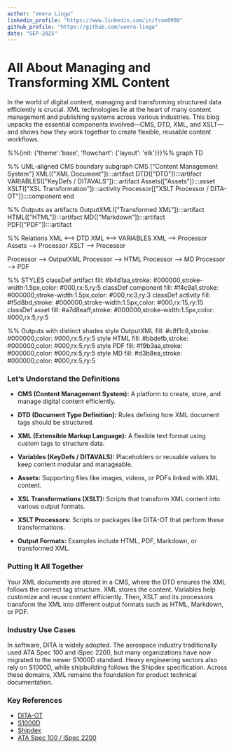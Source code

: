 ```yaml
---
author: "Veera Linga"
linkedin_profile: "https://www.linkedin.com/in/from8990"
github_profile: "https://github.com/veera-linga"
date: "SEP-2025"
---
```


# All About Managing and Transforming XML Content

In the world of digital content, managing and transforming structured data efficiently is crucial. XML technologies lie at the heart of many content management and publishing systems across various industries. This blog unpacks the essential components involved—CMS, DTD, XML, and XSLT—and shows how they work together to create flexible, reusable content workflows.

<div class="mermaid">
%%{init: {'theme':'base', 'flowchart': {'layout': 'elk'}}}%%
graph TD

  %% UML-aligned CMS boundary
  subgraph CMS ["Content Management System"]
    XML(["XML Document"]):::artifact
    DTD(["DTD"]):::artifact
    VARIABLES(["KeyDefs / DITAVALS"]):::artifact
    Assets(["Assets"]):::asset
    XSLT(["XSL Transformation"]):::activity
    Processor[["XSLT Processor / DITA-OT"]]:::component
  end

  %% Outputs as artifacts
  OutputXML(["Transformed XML"]):::artifact
  HTML(["HTML"]):::artifact
  MD(["Markdown"]):::artifact
  PDF(["PDF"]):::artifact

  %% Relations
  XML <--> DTD
  XML <--> VARIABLES
  XML --> Processor
  Assets --> Processor
  XSLT --> Processor

  Processor --> OutputXML
  Processor --> HTML
  Processor --> MD
  Processor --> PDF

  %% STYLES
  classDef artifact fill: #b4d1aa,stroke: #000000,stroke-width:1.5px,color: #000,rx:5,ry:5
  classDef component fill: #f4c9a1,stroke: #000000,stroke-width:1.5px,color: #000,rx:3,ry:3
  classDef activity fill: #f5d8bd,stroke: #000000,stroke-width:1.5px,color: #000,rx:15,ry:15
  classDef asset fill: #a7d8eaff,stroke: #000000,stroke-width:1.5px,color: #000,rx:5,ry:5

  %% Outputs with distinct shades
  style OutputXML fill: #c8f1c8,stroke: #000000,color: #000,rx:5,ry:5
  style HTML fill: #bbdefb,stroke: #000000,color: #000,rx:5,ry:5
  style PDF fill: #f9b3aa,stroke: #000000,color: #000,rx:5,ry:5
  style MD fill: #d3b8ea,stroke: #000000,color: #000,rx:5,ry:5
</div>

### Let’s Understand the Definitions

- **CMS (Content Management System):** A platform to create, store, and manage digital content efficiently.

- **DTD (Document Type Definition):** Rules defining how XML document tags should be structured.

- **XML (Extensible Markup Language):** A flexible text format using custom tags to structure data.

- **Variables (KeyDefs / DITAVALS):** Placeholders or reusable values to keep content modular and manageable.

- **Assets:** Supporting files like images, videos, or PDFs linked with XML content.

- **XSL Transformations (XSLT):** Scripts that transform XML content into various output formats.

- **XSLT Processors:** Scripts or packages like DITA-OT that perform these transformations.

- **Output Formats:** Examples include HTML, PDF, Markdown, or transformed XML.

### Putting It All Together

Your XML documents are stored in a CMS, where the DTD ensures the XML follows the correct tag structure. XML stores the content. Variables help customize and reuse content efficiently. Then, XSLT and its processors transform the XML into different output formats such as HTML, Markdown, or PDF.

### Industry Use Cases

In software, DITA is widely adopted. The aerospace industry traditionally used ATA Spec 100 and iSpec 2200, but many organizations have now migrated to the newer S1000D standard. Heavy engineering sectors also rely on S1000D, while shipbuilding follows the Shipdex specification. Across these domains, XML remains the foundation for product technical documentation.

### Key References

- [DITA-OT](https://www.dita-ot.org/dev/)  
- [S1000D](https://s1000d.org/)  
- [Shipdex](https://ww2.shipdex.org/)  
- [ATA Spec 100 / iSpec 2200](https://ataebiz.org/standards/)
